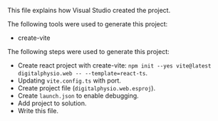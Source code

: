 This file explains how Visual Studio created the project.

The following tools were used to generate this project:
- create-vite

The following steps were used to generate this project:
- Create react project with create-vite: `npm init --yes vite@latest digitalphysio.web -- --template=react-ts`.
- Updating `vite.config.ts` with port.
- Create project file (`digitalphysio.web.esproj`).
- Create `launch.json` to enable debugging.
- Add project to solution.
- Write this file.

